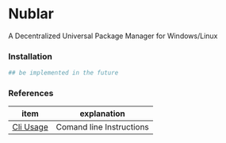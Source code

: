 # Nublar
A Decentralized Universal Package Manager for Windows/Linux

### Installation
```bash
## be implemented in the future
```
### References

| item          | explanation |
|-------        |-----------|
| [Cli Usage](/docs/cli_usage.md)| Comand line Instructions|
